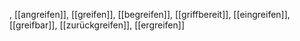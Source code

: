 , [[angreifen]], [[greifen]], [[begreifen]], [[griffbereit]], [[eingreifen]], [[greifbar]], [[zurückgreifen]], [[ergreifen]]